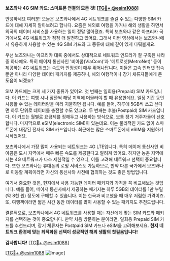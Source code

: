 **보츠와나 4G SIM 카드: 스마트폰 연결의 모든 것! [[TG💪+ @esim1088](https://t.me/s/esim1088)]**

안녕하세요 여러분! 오늘은 보츠와나에서 4G 네트워크를 즐길 수 있는 다양한 SIM 카드에 대해 자세히 알아보려고 합니다. 요즘은 해외로 여행을 가거나 해외 생활을 하면서 외국의 데이터 서비스를 사용하는 일이 정말 많아졌죠. 특히 보츠와나 같은 아프리카 국가에서도 4G 네트워크가 점점 더 발전하고 있어요. 그래서 이번 영상에서는 보츠와나에서 유용하게 사용할 수 있는 4G SIM 카드와 그 종류에 대해 깊이 있게 다뤄볼게요.

우선 보츠와나는 아프리카 대륙 중에서도 상대적으로 네트워크 인프라가 잘 구축된 나라 중 하나예요. 특히 메이저 통신사인 '비아콤(ViaCom)'과 '메트로넷(MetroNet)' 등이 제공하는 4G 네트워크는 속도와 안정성이 매우 뛰어나답니다. 이들은 고속 인터넷 접속뿐만 아니라 다양한 데이터 패키지를 제공하니, 해외 여행객이나 장기 체류자들에게 큰 도움이 되겠죠?

SIM 카드에는 크게 세 가지 종류가 있어요. 첫 번째는 일회용(Prepaid) SIM 카드입니다. 이 카드는 여행 시나 잠깐씩 해당 지역에 머물러야 할 때 유용한데요. 일정 기간 동안 사용할 수 있는 데이터량을 미리 지불하면 됩니다. 예를 들어, 하루에 5GB씩 쓰고 싶다면 하루 단위로 데이터를 충전할 수도 있고요. 두 번째는 후불(Postpaid) SIM 카드입니다. 이 카드는 월별로 요금제를 정해두고 사용하는 방식으로, 보통 장기 거주자들이 선호합니다. 마지막으로 eSIM(electronic SIM)이 있는데요. 이는 물리적인 카드 없이 스마트폰에 내장된 전자식 SIM 카드입니다. 최근에는 많은 스마트폰에서 eSIM을 지원하기 시작했어요.

보츠와나에서 가장 많이 사용되는 네트워크는 4G LTE입니다. 특히 메이저 통신사인 비아콤은 도시 지역에서 매우 빠른 속도를 제공한다고 알려져 있어요. 하지만 농촌 지역에서는 4G 네트워크가 다소 제한적일 수 있으니, 이를 고려해 네트워크 선택이 중요합니다. 또한 보츠와나는 휴대폰의 로밍 서비스도 가능하므로, 만약 다른 국가에서 보츠와나로 이동할 계획이라면 자신의 통신사와 사전에 협의하는 것도 좋은 방법입니다.

여기서 중요한 것은, 현지에서 사용 가능한 데이터 패키지와 가격을 꼭 비교해보는 것입니다. 예를 들어, 메이저 통신사에서 제공하는 패키지는 하루 5GB의 데이터를 1만 부틸(약 8천 원) 정도에 구매할 수 있습니다. 이는 한국과 비교했을 때 매우 저렴한 가격이죠. 또, 여행객이라면 짧은 시간 동안 데이터를 많이 사용할 수 있는 패키지도 추천드립니다.

결론적으로, 보츠와나에서 4G 네트워크를 사용할 때는 자신에게 맞는 SIM 카드와 패키지를 선택하는 것이 중요합니다. 만약 처음 방문하는 분이라면, 일회용 Prepaid SIM 카드를 추천드리며, 장기 체류자는 Postpaid SIM 카드나 eSIM을 고려해보세요. **현지 네트워크 환경에 맞는 최적화된 선택이 성공적인 해외 생활의 첫걸음입니다!**

**감사합니다!** [[TG💪+ @esim1088](https://t.me/s/esim1088)]

[[TG💪+ @esim1088](https://t.me/s/esim1088) ![Image](https://i.postimg.cc/Y0z9fWf4/image.png)]